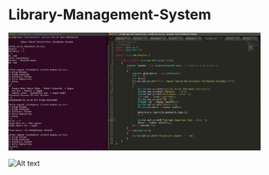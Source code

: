 # Library-Management-System
![Alt text](https://github.com/Burakdemirci/Library-Management-System/blob/master/1.PNG "")


![Alt text](https://github.com/Burakdemirci/Library-Management-System/blob/master/2.PNG"")



